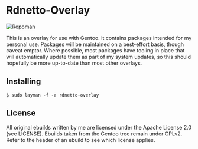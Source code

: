 # Rdnetto-Overlay

[![Repoman](https://travis-ci.org/rdnetto/rdnetto-overlay.svg?branch=master)](https://travis-ci.org/rdnetto/rdnetto-overlay)

This is an overlay for use with Gentoo. It contains packages intended for my personal use. Packages will be maintained on a best-effort basis, though caveat emptor.
Where possible, most packages have tooling in place that will automatically update them as part of my system updates, so this should hopefully be more up-to-date than most other overlays.

## Installing

    $ sudo layman -f -a rdnetto-overlay

## License
All original ebuilds written by me are licensed under the Apache License 2.0 (see LICENSE). Ebuilds taken from the Gentoo tree remain under GPLv2. Refer to the header of an ebuild to see which license applies.
